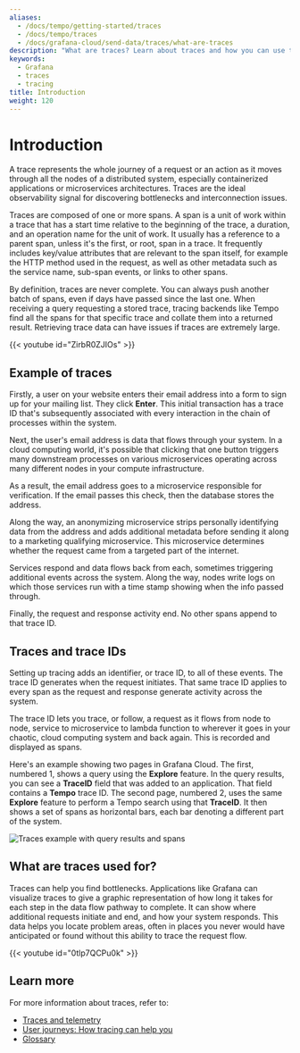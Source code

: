 ```yaml
---
aliases:
  - /docs/tempo/getting-started/traces
  - /docs/tempo/traces
  - /docs/grafana-cloud/send-data/traces/what-are-traces
description: "What are traces? Learn about traces and how you can use them."
keywords:
  - Grafana
  - traces
  - tracing
title: Introduction
weight: 120
---
```

<!-- Introduction pages are mounted in Grafana Drilldown, Cloud Traces, and in GET. Refer to params.yaml in the website repo. -->

# Introduction

A trace represents the whole journey of a request or an action as it moves through all the nodes of a distributed system, especially containerized applications or microservices architectures.
Traces are the ideal observability signal for discovering bottlenecks and interconnection issues.

Traces are composed of one or more spans.
A span is a unit of work within a trace that has a start time relative to the beginning of the trace, a duration, and an operation name for the unit of work.
It usually has a reference to a parent span, unless it's the first, or root, span in a trace.
It frequently includes key/value attributes that are relevant to the span itself, for example the HTTP method used in the request, as well as other metadata such as the service name, sub-span events, or links to other spans.

By definition, traces are never complete.
You can always push another batch of spans, even if days have passed since the last one.
When receiving a query requesting a stored trace, tracing backends like Tempo find all the spans for that specific trace and collate them into a returned result.
Retrieving trace data can have issues if traces are extremely large.

<!-- Explanation of traces -->
{{< youtube id="ZirbR0ZJIOs" >}}

## Example of traces

Firstly, a user on your website enters their email address into a form to sign up for your mailing list.
They click **Enter**. This initial transaction has a trace ID that's subsequently associated with every interaction in the chain of processes within the system.

Next, the user's email address is data that flows through your system.
In a cloud computing world, it's possible that clicking that one button triggers many downstream processes on various microservices operating across many different nodes in your compute infrastructure.

As a result, the email address goes to a microservice responsible for verification. If the email passes this check, then the database stores the address.

Along the way, an anonymizing microservice strips personally identifying data from the address and adds additional metadata before sending it along to a marketing qualifying microservice.
This microservice determines whether the request came from a targeted part of the internet.

Services respond and data flows back from each, sometimes triggering additional events across the system.
Along the way, nodes write logs on which those services run with a time stamp showing when the info passed through.

Finally, the request and response activity end.
No other spans append to that trace ID.

## Traces and trace IDs

Setting up tracing adds an identifier, or trace ID, to all of these events.
The trace ID generates when the request initiates.
That same trace ID applies to every span as the request and response generate activity across the system.

The trace ID lets you trace, or follow, a request as it flows from node to node, service to microservice to lambda function to wherever it goes in your chaotic, cloud computing system and back again.
This is recorded and displayed as spans.

Here's an example showing two pages in Grafana Cloud.
The first, numbered 1, shows a query using the **Explore** feature.
In the query results, you can see a **TraceID** field that was added to an application.
That field contains a **Tempo** trace ID.
The second page, numbered 2, uses the same **Explore** feature to perform a Tempo search using that **TraceID**.
It then shows a set of spans as horizontal bars, each bar denoting a different part of the system.

![Traces example with query results and spans](/static/img/docs/tempo/screenshot-trace-explore-spans-g10.png)

## What are traces used for?

Traces can help you find bottlenecks.
Applications like Grafana can visualize traces to give a graphic representation of how long it takes for each step in the data flow pathway to complete.
It can show where additional requests initiate and end, and how your system responds.
This data helps you locate problem areas, often in places you never would have anticipated or found without this ability to trace the request flow.

<!-- What traces provide that logs and metrics don't -->
{{< youtube id="0tlp7QCPu0k" >}}

## Learn more

For more information about traces, refer to:

* [Traces and telemetry](./telemetry)
* [User journeys: How tracing can help you](./solutions-with-traces)
* [Glossary](./glossary)
